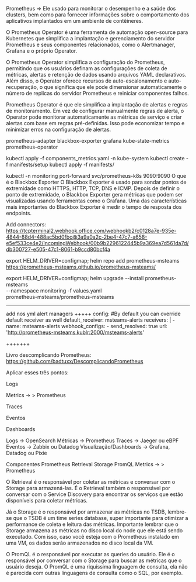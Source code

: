 Prometheus => 
Ele usado para monitorar o desempenho e a saúde dos clusters, bem como para fornecer informações sobre o comportamento dos aplicativos implantados em um ambiente de contêineres.

O Prometheus Operator é uma ferramenta de automação open-source para Kubernetes que simplifica a implantação e gerenciamento do servidor Prometheus e seus componentes relacionados, como o Alertmanager, Grafana e o próprio Operator.

O Prometheus Operator simplifica a configuração do Prometheus, permitindo que os usuários definam as configurações de coleta de métricas, alertas e retenção de dados usando arquivos YAML declarativos. Além disso, o Operator oferece recursos de auto-escalonamento e auto-recuperação, o que significa que ele pode dimensionar automaticamente o número de replicas do servidor Prometheus e reiniciar componentes falhos.

Prometheus Operator é que ele simplifica a implantação de alertas e regras de monitoramento. Em vez de configurar manualmente regras de alerta, o Operator pode monitorar automaticamente as métricas de serviço e criar alertas com base em regras pré-definidas. Isso pode economizar tempo e minimizar erros na configuração de alertas.



prometheus-adapter
blackbox-exporter
grafana
kube-state-metrics
prometheus-operator



kubectl apply -f components_metrics.yaml -n kube-system
kubectl create -f manifests/setup 
kubectl apply -f manifests/


 kubectl -n monitoring port-forward svc/prometheus-k8s 9090:9090
O que é o Blackbox Exporter
O Blackbox Exporter é usado para sondar pontos de extremidade como HTTPS, HTTP, TCP, DNS e ICMP. Depois de definir o ponto de extremidade, 
o Blackbox Exporter gera métricas que podem ser visualizadas usando ferramentas como o Grafana.
 Uma das características mais importantes do Blackbox Exporter é medir o tempo de resposta dos endpoints.

Add 
connectors:
https://tcpterminal2.webhook.office.com/webhookb2/c0128a7e-935e-4844-88d4-488ac5bd0fbc@3a9a0a2c-2be4-47c7-a658-e5ef533ce4e2/IncomingWebhook/00b9b2296122445b9a369ea7d561da7d/db300727-e505-47c1-8061-b9ccd80bcf4a


 export HELM_DRIVER=configmap; helm repo add prometheus-msteams https://prometheus-msteams.github.io/prometheus-msteams/

 export HELM_DRIVER=configmap; helm upgrade --install prometheus-msteams \
  --namespace monitoring -f values.yaml \
  prometheus-msteams/prometheus-msteams

  ----
  add nos yml alert managers
  +++++
            config:
            #By default you can override default receiver as well 
            default_receiver: msteams-alerts
            receivers: |
              - name: msteams-alerts
                webhook_configs:
                  - send_resolved: true
                    url: 'http://prometheus-msteams.kublr:2000/msteams-alerts'

+++++++                    


Livro descomplicando Prometheus: https://github.com/badtuxx/DescomplicandoPrometheus

Aplicar esses três pontos: 

Logs


Metrics -> > Prometheus


Traces


Eventos


Dashboards

Logs -> OpenSearch 
Métricas -> Prometheus
Traces -> Jaeger ou eBPF
Eventos -> Zabbix ou Datadog
Visualização/Dashboards -> Grafana, Datadog ou Pixie

Componentes Prometheus 
Retrieval
Storage
PromQL
Metrics -> > Prometheus

O Retrieval é o responsável por coletar as métricas e conversar com o Storage para armazená-las. É o Retrieval também o responsável por conversar com o Service Discovery para encontrar os serviços que estão disponíveis para coletar métricas.

Já o Storage é o responsável por armazenar as métricas no TSDB, lembre-se que o TSDB é um time series database, super importante para otimizar a performance de coleta e leitura das métricas. Importante lembrar que o Storage armazena as métricas no disco local do node que ele está sendo executado. Com isso, caso você esteja com o Prometheus instalado em uma VM, os dados serão armazenados no disco local da VM.

O PromQL é o responsável por executar as queries do usuário. Ele é o responsável por conversar com o Storage para buscar as métricas que o usuário deseja. O  PromQL é uma riquíssima linguagem de consulta, ela não é parecida com outras linguagens de consulta como o SQL, por exemplo.


